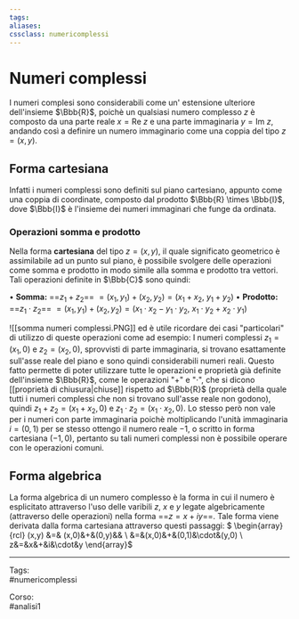 ```yaml
---
tags:
aliases:
cssclass: numericomplessi
---
```

# Numeri complessi

I numeri complesi sono considerabili come un' estensione ulteriore dell'insieme $\Bbb{R}$, poichè un qualsiasi numero complesso $z$ è composto da una parte reale $x=\text{Re }z$ e una parte immaginaria $y=\text{Im }z$, andando così a definire un numero immaginario come una coppia del tipo $z=(x,y)$. 
## Forma cartesiana
Infatti i numeri complessi sono definiti sul piano cartesiano, appunto come una coppia di coordinate, composto dal prodotto $\Bbb{R} \times \Bbb{I}$, dove $\Bbb{I}$ è l'insieme dei numeri immaginari che funge da ordinata.
### Operazioni somma e prodotto
Nella forma **cartesiana** del tipo $z=(x,y)$, il quale significato geometrico è assimilabile ad un punto sul piano, è possibile svolgere delle operazioni come somma e prodotto in modo simile alla somma e prodotto tra vettori. Tali operazioni definite in $\Bbb{C}$ sono quindi:

<span class="center"><span>• **Somma:**  ==$z_1+z_2$== $=(x_1,y_1)+(x_2,y_2)=(x_1+x_2,\ y_1+y_2)$</span> </span><span class="center">• **Prodotto:** ==$z_1\cdot z_2$== $=(x_1,y_1)+(x_2,y_2)=(x_1\cdot x_2 - y_1\cdot y_2,\ x_1 \cdot y_2 + x_2 \cdot y_1)$</span>

![[somma numeri complessi.PNG]]
 ed è utile ricordare dei casi "particolari" di utilizzo di queste operazioni come ad esempio: 
 I numeri complessi $z_1=(x_1,0)$ e $z_2=(x_2,0)$, sprovvisti di parte immaginaria, si trovano esattamente sull'asse reale del piano e sono quindi considerabili numeri reali. Questo fatto permette di poter utilizzare tutte le operazioni e proprietà già definite dell'insieme $\Bbb{R}$, come le operazioni "$+$" e "$\cdot$", che si dicono [[proprietà di chiusura|chiuse]] rispetto ad $\Bbb{R}$ (proprietà della quale tutti i numeri complessi che non si trovano sull'asse reale non godono), quindi $z_1 + z_2=(x_1+x_2,0)$ e $z_1 \cdot z_2=(x_1\cdot x_2,0)$. Lo stesso però non vale per i numeri con parte immaginaria poichè moltiplicando l'unità immaginaria $i = (0,1)$ per se stesso ottengo il numero reale $-1$, o scritto in forma cartesiana $(-1,0)$, pertanto su tali numeri complessi non è possibile operare con le operazioni comuni.

## Forma algebrica
La forma algebrica di un numero complesso è la forma in cui il numero è esplicitato attraverso l'uso delle varibili $z$, $x$ e $y$ legate algebricamente (attraverso delle operazioni) nella forma ==$z =x+iy$==.
Tale forma viene derivata dalla forma cartesiana attraverso questi passaggi:
<span class="importante"> $
\begin{array}{rcl}
(x,y) &=& (x,0)&+&(0,y)&&
\\
&=&(x,0)&+&(0,1)&\cdot&(y,0)
\\
z&=&x&+&i&\cdot&y
\end{array}$







***

Tags:  
#numericomplessi

Corso:  
#analisi1 


